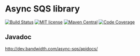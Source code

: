 Async SQS library
====
[![Build Status](https://travis-ci.org/Bandwidth/async-sqs.svg?branch=master)](https://travis-ci.org/Bandwidth/async-sqs)
[![MIT license](https://img.shields.io/crates/l/pubsub.svg)](./LICENSE)
[![Maven Central](https://img.shields.io/maven-central/v/com.bandwidth/async-sqs.svg)](https://search.maven.org/#search%7Cga%7C1%7Ca%3A%22async-sqs%22)
[![Code Coverage](https://img.shields.io/badge/code%20coverage-100%25-brightgreen.svg)](https://travis-ci.org/Bandwidth/async-sqs)
## Javadoc
http://dev.bandwidth.com/async-sqs/apidocs/